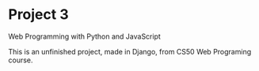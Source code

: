 # Project 3

Web Programming with Python and JavaScript

This is an unfinished project, made in Django, from CS50 Web Programing course.
